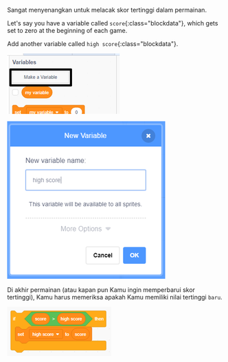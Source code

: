 Sangat menyenangkan untuk melacak skor tertinggi dalam permainan.

Let's say you have a variable called `score`{:class="blockdata"}, which gets set to zero at the beginning of each game.

Add another variable called `high score`{:class="blockdata"}.

![click make make a variable](images/make-variable-annotated.png)

![enter name high score](images/make-high-score-variable.png)

Di akhir permainan (atau kapan pun Kamu ingin memperbarui skor tertinggi), Kamu harus memeriksa apakah Kamu memiliki nilai tertinggi `baru`.

![tangkapan layar](images/check-for-high-score.png)